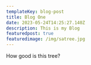 ```yaml
---
templateKey: blog-post
title: Blog One
date: 2023-05-24T14:25:27.140Z
description: This is my Blog
featuredpost: true
featuredimage: /img/satree.jpg
---
```

How good is this tree?